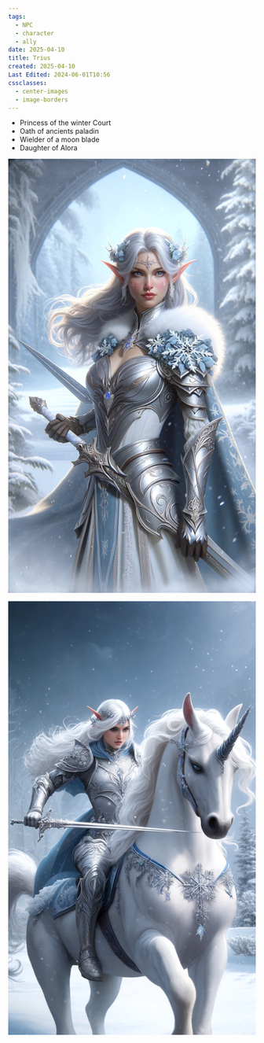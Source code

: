 ```yaml
---
tags:
  - NPC
  - character
  - ally
date: 2025-04-10
title: Trius
created: 2025-04-10
Last Edited: 2024-06-01T10:56
cssclasses:
  - center-images
  - image-borders
---
```

- Princess of the winter Court
- Oath of ancients paladin
- Wielder of a moon blade
- Daughter of Alora

![trius-portrait.png](/images/trius-portrait.png)


![trius-horseback.png](/images/trius-horseback.png)